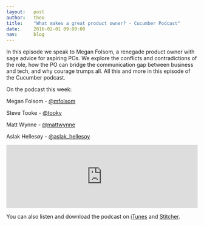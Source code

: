 ```yaml
---
layout:   post
author:   theo
title:    "What makes a great product owner? - Cucumber Podcast"
date:     2016-02-01 09:00:00
nav:      blog
---
```


In this episode we speak to Megan Folsom, a renegade product owner with sage advice for aspiring POs. We explore the conflicts and contradictions of the role, how the PO can bridge the communication gap between business and tech, and why courage trumps all. All this and more in this episode of the Cucumber podcast.

On the podcast this week:

Megan Folsom - [@mfolsom](https://twitter.com/mfolsom)

Steve Tooke - [@tooky](https://twitter.com/tooky)

Matt Wynne - [@mattwynne](https://twitter.com/mattwynne)

Aslak Hellesøy - [@aslak_hellesoy](https://twitter.com/aslak_hellesoy)

<iframe width="100%" height="166" scrolling="no" frameborder="no" src="https://w.soundcloud.com/player/?url=https%3A//api.soundcloud.com/tracks/243854798&amp;color=ff5500&amp;auto_play=false&amp;hide_related=false&amp;show_comments=true&amp;show_user=true&amp;show_reposts=false"></iframe>

You can also listen and download the podcast on [iTunes](https://itunes.apple.com/gb/podcast/cucumber-podcast-rss/id1078896635) and [Stitcher](http://www.stitcher.com/s?fid=81999&refid=stpr). 
